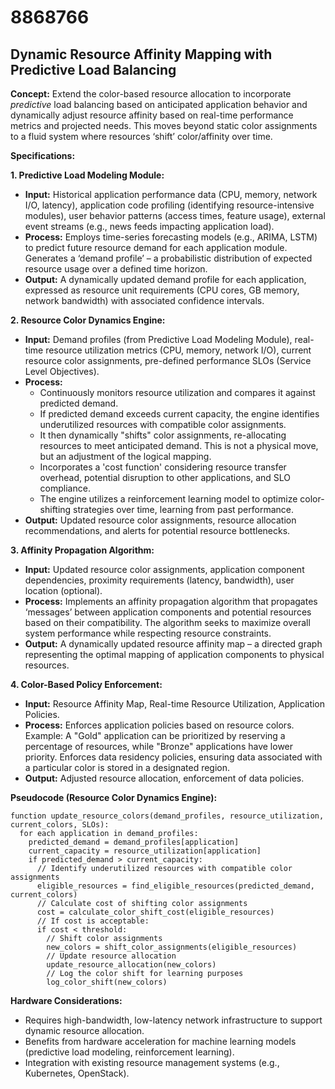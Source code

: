 # 8868766

## Dynamic Resource Affinity Mapping with Predictive Load Balancing

**Concept:** Extend the color-based resource allocation to incorporate *predictive* load balancing based on anticipated application behavior and dynamically adjust resource affinity based on real-time performance metrics and projected needs. This moves beyond static color assignments to a fluid system where resources ‘shift’ color/affinity over time.

**Specifications:**

**1. Predictive Load Modeling Module:**

*   **Input:** Historical application performance data (CPU, memory, network I/O, latency), application code profiling (identifying resource-intensive modules), user behavior patterns (access times, feature usage), external event streams (e.g., news feeds impacting application load).
*   **Process:** Employs time-series forecasting models (e.g., ARIMA, LSTM) to predict future resource demand for each application module. Generates a ‘demand profile’ – a probabilistic distribution of expected resource usage over a defined time horizon.
*   **Output:**  A dynamically updated demand profile for each application, expressed as resource unit requirements (CPU cores, GB memory, network bandwidth) with associated confidence intervals.

**2. Resource Color Dynamics Engine:**

*   **Input:** Demand profiles (from Predictive Load Modeling Module), real-time resource utilization metrics (CPU, memory, network I/O), current resource color assignments, pre-defined performance SLOs (Service Level Objectives).
*   **Process:** 
    *   Continuously monitors resource utilization and compares it against predicted demand.
    *   If predicted demand exceeds current capacity, the engine identifies underutilized resources with compatible color assignments.
    *   It then dynamically "shifts" color assignments, re-allocating resources to meet anticipated demand. This is not a physical move, but an adjustment of the logical mapping.
    *   Incorporates a 'cost function' considering resource transfer overhead, potential disruption to other applications, and SLO compliance.  
    *   The engine utilizes a reinforcement learning model to optimize color-shifting strategies over time, learning from past performance.
*   **Output:** Updated resource color assignments, resource allocation recommendations, and alerts for potential resource bottlenecks.

**3. Affinity Propagation Algorithm:**

*   **Input:** Updated resource color assignments, application component dependencies, proximity requirements (latency, bandwidth), user location (optional).
*   **Process:**  Implements an affinity propagation algorithm that propagates ‘messages’ between application components and potential resources based on their compatibility. The algorithm seeks to maximize overall system performance while respecting resource constraints.
*   **Output:**  A dynamically updated resource affinity map – a directed graph representing the optimal mapping of application components to physical resources.

**4.  Color-Based Policy Enforcement:**

*   **Input:**  Resource Affinity Map, Real-time Resource Utilization, Application Policies.
*   **Process:** Enforces application policies based on resource colors. Example:  A "Gold" application can be prioritized by reserving a percentage of resources, while "Bronze" applications have lower priority. Enforces data residency policies, ensuring data associated with a particular color is stored in a designated region.
*   **Output:** Adjusted resource allocation, enforcement of data policies.

**Pseudocode (Resource Color Dynamics Engine):**

```
function update_resource_colors(demand_profiles, resource_utilization, current_colors, SLOs):
  for each application in demand_profiles:
    predicted_demand = demand_profiles[application]
    current_capacity = resource_utilization[application]
    if predicted_demand > current_capacity:
      // Identify underutilized resources with compatible color assignments
      eligible_resources = find_eligible_resources(predicted_demand, current_colors)
      // Calculate cost of shifting color assignments
      cost = calculate_color_shift_cost(eligible_resources)
      // If cost is acceptable:
      if cost < threshold:
        // Shift color assignments
        new_colors = shift_color_assignments(eligible_resources)
        // Update resource allocation
        update_resource_allocation(new_colors)
        // Log the color shift for learning purposes
        log_color_shift(new_colors)
```

**Hardware Considerations:**

*   Requires high-bandwidth, low-latency network infrastructure to support dynamic resource allocation.
*   Benefits from hardware acceleration for machine learning models (predictive load modeling, reinforcement learning).
*   Integration with existing resource management systems (e.g., Kubernetes, OpenStack).
